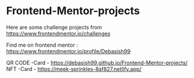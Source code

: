 # Frontend-Mentor-projects
Here are some challenge projects from https://www.frontendmentor.io/challenges


Find me on frontend mentor : https://www.frontendmentor.io/profile/Debasish99


QR CODE -Card - https://debasish99.github.io/Frontend-Mentor-projects/
NFT -Card - https://meek-sprinkles-8af827.netlify.app/
